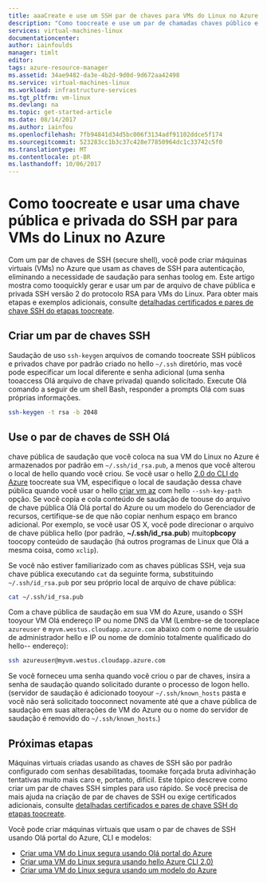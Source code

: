 ```yaml
---
title: aaaCreate e use um SSH par de chaves para VMs do Linux no Azure | Microsoft Docs
description: "Como toocreate e use um par de chamadas chaves público e privado SSH para VMs do Linux no Azure tooimprove Olá segurança saudação do processo de autenticação."
services: virtual-machines-linux
documentationcenter: 
author: iainfoulds
manager: timlt
editor: 
tags: azure-resource-manager
ms.assetid: 34ae9482-da3e-4b2d-9d0d-9d672aa42498
ms.service: virtual-machines-linux
ms.workload: infrastructure-services
ms.tgt_pltfrm: vm-linux
ms.devlang: na
ms.topic: get-started-article
ms.date: 08/14/2017
ms.author: iainfou
ms.openlocfilehash: 7fb94841d34d5bc006f3134adf91102ddce5f174
ms.sourcegitcommit: 523283cc1b3c37c428e77850964dc1c33742c5f0
ms.translationtype: MT
ms.contentlocale: pt-BR
ms.lasthandoff: 10/06/2017
---
```

# <a name="how-toocreate-and-use-an-ssh-public-and-private-key-pair-for-linux-vms-in-azure"></a>Como toocreate e usar uma chave pública e privada do SSH par para VMs do Linux no Azure
Com um par de chaves de SSH (secure shell), você pode criar máquinas virtuais (VMs) no Azure que usam as chaves de SSH para autenticação, eliminando a necessidade de saudação para senhas toolog em. Este artigo mostra como tooquickly gerar e usar um par de arquivo de chave pública e privada SSH versão 2 do protocolo RSA para VMs do Linux. Para obter mais etapas e exemplos adicionais, consulte [detalhadas certificados e pares de chave SSH do etapas toocreate](create-ssh-keys-detailed.md).

## <a name="create-an-ssh-key-pair"></a>Criar um par de chaves SSH
Saudação de uso `ssh-keygen` arquivos de comando toocreate SSH públicos e privados chave por padrão criado no hello `~/.ssh` diretório, mas você pode especificar um local diferente e senha adicional (uma senha tooaccess Olá arquivo de chave privada) quando solicitado. Execute Olá comando a seguir de um shell Bash, responder a prompts Olá com suas próprias informações.

```bash
ssh-keygen -t rsa -b 2048
```

## <a name="use-hello-ssh-key-pair"></a>Use o par de chaves de SSH Olá
chave pública de saudação que você coloca na sua VM do Linux no Azure é armazenados por padrão em `~/.ssh/id_rsa.pub`, a menos que você alterou o local de hello quando você criou. Se você usar o hello [2.0 do CLI do Azure](/cli/azure) toocreate sua VM, especifique o local de saudação dessa chave pública quando você usar o hello [criar vm az](/cli/azure/vm#create) com hello `--ssh-key-path` opção. Se você copia e cola conteúdo de saudação de toouse do arquivo de chave pública Olá Olá portal do Azure ou um modelo do Gerenciador de recursos, certifique-se de que não copiar nenhum espaço em branco adicional. Por exemplo, se você usar OS X, você pode direcionar o arquivo de chave pública hello (por padrão, **~/.ssh/id_rsa.pub**) muito**pbcopy** toocopy conteúdo de saudação (há outros programas de Linux que Olá a mesma coisa, como `xclip`).

Se você não estiver familiarizado com as chaves públicas SSH, veja sua chave pública executando `cat` da seguinte forma, substituindo `~/.ssh/id_rsa.pub` por seu próprio local de arquivo de chave pública:

```bash
cat ~/.ssh/id_rsa.pub
```

Com a chave pública de saudação em sua VM do Azure, usando o SSH tooyour VM Olá endereço IP ou nome DNS da VM (Lembre-se de tooreplace `azureuser` e `myvm.westus.cloudapp.azure.com` abaixo com o nome de usuário de administrador hello e IP ou nome de domínio totalmente qualificado do hello-- endereço):

```bash
ssh azureuser@myvm.westus.cloudapp.azure.com
```

Se você forneceu uma senha quando você criou o par de chaves, insira a senha de saudação quando solicitado durante o processo de logon hello. (servidor de saudação é adicionado tooyour `~/.ssh/known_hosts` pasta e você não será solicitado tooconnect novamente até que a chave pública de saudação em suas alterações de VM do Azure ou o nome do servidor de saudação é removido do `~/.ssh/known_hosts`.)

## <a name="next-steps"></a>Próximas etapas

Máquinas virtuais criadas usando as chaves de SSH são por padrão configurado com senhas desabilitadas, toomake forçada bruta adivinhação tentativas muito mais caro e, portanto, difícil. Este tópico descreve como criar um par de chaves SSH simples para uso rápido. Se você precisa de mais ajuda na criação de par de chaves de SSH ou exige certificados adicionais, consulte [detalhadas certificados e pares de chave SSH do etapas toocreate](create-ssh-keys-detailed.md).

Você pode criar máquinas virtuais que usam o par de chaves de SSH usando Olá portal do Azure, CLI e modelos:

* [Criar uma VM do Linux segura usando Olá portal do Azure](quick-create-portal.md?toc=%2fazure%2fvirtual-machines%2flinux%2ftoc.json)
* [Criar uma VM do Linux segura usando hello Azure CLI 2.0)](quick-create-cli.md?toc=%2fazure%2fvirtual-machines%2flinux%2ftoc.json)
* [Criar uma VM do Linux segura usando um modelo do Azure](create-ssh-secured-vm-from-template.md?toc=%2fazure%2fvirtual-machines%2flinux%2ftoc.json)

